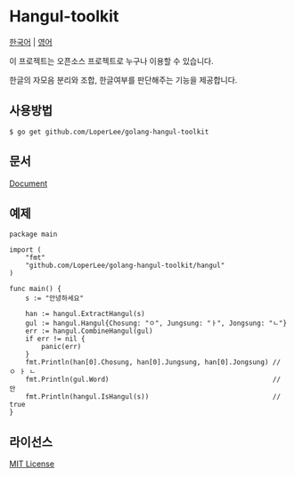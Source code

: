 # Hangul-toolkit
[한국어](https://github.com/LoperLee/golang-hangul-toolkit/blob/master/README-kr.md) | [영어](https://github.com/LoperLee/golang-hangul-toolkit/blob/master/README.md)

이 프로젝트는 오픈소스 프로젝트로 누구나 이용할 수 있습니다.

한글의 자모음 분리와 조합, 한글여부를 판단해주는 기능을 제공합니다.

## 사용방법

```
$ go get github.com/LoperLee/golang-hangul-toolkit
```

## 문서

[Document](https://godoc.org/github.com/LoperLee/golang-hangul-toolkit)

## 예제

```
package main

import (
	"fmt"
	"github.com/LoperLee/golang-hangul-toolkit/hangul"
)

func main() {
	s := "안녕하세요"

	han := hangul.ExtractHangul(s)
	gul := hangul.Hangul{Chosung: "ㅇ", Jungsung: "ㅏ", Jongsung: "ㄴ"}
	err := hangul.CombineHangul(gul)
	if err != nil {
		panic(err)
	}
	fmt.Println(han[0].Chosung, han[0].Jungsung, han[0].Jongsung) // ㅇ ㅏ ㄴ
	fmt.Println(gul.Word)                                         // 안
	fmt.Println(hangul.IsHangul(s))                               // true
}
```

## 라이선스

[MIT License](https://github.com/LoperLee/golang-hangul-toolkit/blob/master/LICENSE)